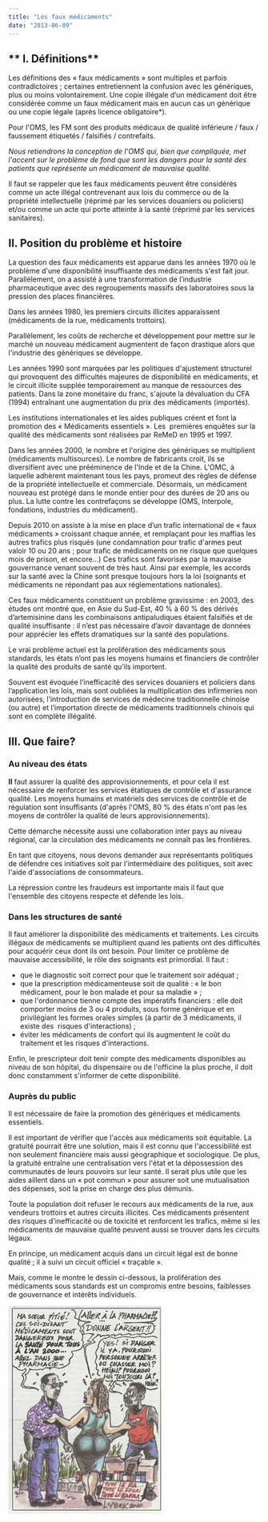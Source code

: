 ```yaml
---
title: "Les faux médicaments"
date: "2013-06-09"
---
```


## ** I. Définitions**

Les définitions des « faux médicaments » sont multiples et parfois contradictoires ; certaines entretiennent la confusion avec les génériques, plus ou moins volontairement. Une copie illégale d’un médicament doit être considérée comme un faux médicament mais en aucun cas un générique ou une copie légale (après licence obligatoire*).

Pour l'OMS, les FM sont des produits médicaux de qualité inférieure / faux / faussement étiquetés / falsifiés / contrefaits.

_Nous retiendrons la conception de l'OMS qui, bien que compliquée, met l'accent sur le problème de fond que sont les dangers pour la santé des patients que représente un médicament de mauvaise qualité._

Il faut se rappeler que les faux médicaments peuvent être considérés comme un acte illégal contrevenant aux lois du commerce ou de la propriété intellectuelle (réprimé par les services douaniers ou policiers) et/ou comme un acte qui porte atteinte à la santé (réprimé par les services sanitaires).

## **II. Position du problème et histoire**

La question des faux médicaments est apparue dans les années 1970 où le problème d'une disponibilité insuffisante des médicaments s'est fait jour. Parallèlement, on a assisté à une transformation de l’industrie pharmaceutique avec des regroupements massifs des laboratoires sous la pression des places financières.

Dans les années 1980, les premiers circuits illicites apparaissent (médicaments de la rue, médicaments trottoirs).

Parallèlement, les coûts de recherche et développement pour mettre sur le marché un nouveau médicament augmentent de façon drastique alors que l'industrie des génériques se développe.

Les années 1990 sont marquées par les politiques d'ajustement structurel qui provoquent des difficultés majeures de disponibilité en médicaments, et le circuit illicite supplée temporairement au manque de ressources des patients. Dans la zone monétaire du franc, s'ajoute la dévaluation du CFA (1994) entraînant une augmentation du prix des médicaments (importés).

Les institutions internationales et les aides publiques créent et font la promotion des « Médicaments essentiels ». Les  premières enquêtes sur la qualité des médicaments sont réalisées par ReMeD en 1995 et 1997.

Dans les années 2000, le nombre et l'origine des génériques se multiplient (médicaments multisources). Le nombre de fabricants croit, ils se diversifient avec une prééminence de l'Inde et de la Chine. L'OMC, à laquelle adhèrent maintenant tous les pays, promeut des règles de défense de la propriété intellectuelle et commerciale. Désormais, un médicament nouveau est protégé dans le monde entier pour des durées de 20 ans ou plus. La lutte contre les contrefaçons se développe (OMS, Interpole, fondations, industries du médicament).

Depuis 2010 on assiste à la mise en place d’un trafic international de « faux médicaments » croissant chaque année, et remplaçant pour les maffias les autres trafics plus risqués (une condamnation pour trafic d'armes peut valoir 10 ou 20 ans ; pour trafic de médicaments on ne risque que quelques mois de prison, et encore...) Ces trafics sont favorisés par la mauvaise gouvernance venant souvent de très haut. Ainsi par exemple, les accords sur la santé avec la Chine sont presque toujours hors la loi (soignants et médicaments ne répondant pas aux réglementations nationales).

Ces faux médicaments constituent un problème gravissime : en 2003, des études ont montré que, en Asie du Sud-Est, 40 % à 60 % des dérivés d’artemisinine dans les combinaisons antipaludiques étaient falsifiés et de qualité insuffisante : il n’est pas nécessaire d’avoir davantage de données pour apprécier les effets dramatiques sur la santé des populations.

Le vrai problème actuel est la prolifération des médicaments sous standards, les états n’ont pas les moyens humains et financiers de contrôler la qualité des produits de santé qu’ils importent.

Souvent est évoquée l’inefficacité des services douaniers et policiers dans l’application les lois, mais sont oubliées la multiplication des infirmeries non autorisées, l’introduction de services de médecine traditionnelle chinoise (ou autre) et l’importation directe de médicaments traditionnels chinois qui sont en complète illégalité.

## **III. Que faire?**

### **Au niveau des états**

**Il** faut assurer la qualité des approvisionnements, et pour cela il est nécessaire de renforcer les services étatiques de contrôle et d'assurance qualité. Les moyens humains et matériels des services de contrôle et de régulation sont insuffisants (d'après l'OMS, 80 % des états n'ont pas les moyens de contrôler la qualité de leurs approvisionnements).

Cette démarche nécessite aussi une collaboration inter pays au niveau régional, car la circulation des médicaments ne connaît pas les frontières.

En tant que citoyens, nous devons demander aux représentants politiques de défendre ces initiatives soit par l'intermédiaire des politiques, soit avec l'aide d'associations de consommateurs.

La répression contre les fraudeurs est importante mais il faut que l'ensemble des citoyens respecte et défende les lois.

### **Dans les structures de santé**

Il faut améliorer la disponibilité des médicaments et traitements. Les circuits illégaux de médicaments se multiplient quand les patients ont des difficultés pour acquérir ceux dont ils ont besoin. Pour limiter ce problème de mauvaise accessibilité, le rôle des soignants est primordial. Il faut :

*   que le diagnostic soit correct pour que le traitement soir adéquat ;
*   que la prescription médicamenteuse soit de qualité : « le bon médicament, pour le bon malade et pour sa maladie » ;
*   que l'ordonnance tienne compte des impératifs financiers : elle doit comporter moins de 3 ou 4 produits, sous forme générique et en privilégiant les formes orales simples (à partir de 3 médicaments, il existe des  risques d'interactions) ;
*   éviter les médicaments de confort qui ils augmentent le coût du traitement et les risques d'interactions.

Enfin, le prescripteur doit tenir compte des médicaments disponibles au niveau de son hôpital, du dispensaire ou de l'officine la plus proche, il doit donc constamment s'informer de cette disponibilité.

### Auprès du public

Il est nécessaire de faire la promotion des génériques et médicaments essentiels.

Il est important de vérifier que l'accès aux médicaments soit équitable. La gratuité pourrait être une solution, mais il est connu que l'accessibilité est non seulement financière mais aussi géographique et sociologique. De plus, la gratuité entraîne une centralisation vers l'état et la dépossession des communautés de leurs pouvoirs sur leur santé. Il serait plus utile que les aides aillent dans un « pot commun » pour assurer soit une mutualisation des dépenses, soit la prise en charge des plus démunis.

Toute la population doit refuser le recours aux médicaments de la rue, aux vendeurs trottoirs et autres circuits illicites. Ces médicaments présentent des risques d'inefficacité ou de toxicité et renforcent les trafics, même si les médicaments de mauvaise qualité peuvent aussi se trouver dans les circuits légaux.

En principe, un médicament acquis dans un circuit légal est de bonne qualité ; il a suivi un circuit officiel « traçable ».

Mais, comme le montre le dessin ci-dessous, la prolifération des médicaments sous standards est un compromis entre besoins, faiblesses de gouvernance et intérêts individuels.


![](image002-4.jpg)